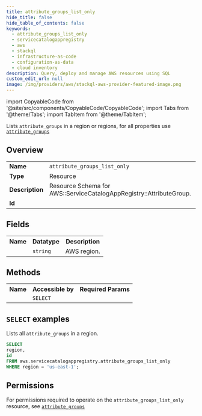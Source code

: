 ```yaml
---
title: attribute_groups_list_only
hide_title: false
hide_table_of_contents: false
keywords:
  - attribute_groups_list_only
  - servicecatalogappregistry
  - aws
  - stackql
  - infrastructure-as-code
  - configuration-as-data
  - cloud inventory
description: Query, deploy and manage AWS resources using SQL
custom_edit_url: null
image: /img/providers/aws/stackql-aws-provider-featured-image.png
---
```


import CopyableCode from '@site/src/components/CopyableCode/CopyableCode';
import Tabs from '@theme/Tabs';
import TabItem from '@theme/TabItem';

Lists <code>attribute_groups</code> in a region or regions, for all properties use <a href="/providers/aws/serviceName/attribute_groups/"><code>attribute_groups</code></a>

## Overview
<table><tbody>
<tr><td><b>Name</b></td><td><code>attribute_groups_list_only</code></td></tr>
<tr><td><b>Type</b></td><td>Resource</td></tr>
<tr><td><b>Description</b></td><td>Resource Schema for AWS::ServiceCatalogAppRegistry::AttributeGroup.</td></tr>
<tr><td><b>Id</b></td><td><CopyableCode code="aws.servicecatalogappregistry.attribute_groups_list_only" /></td></tr>
</tbody></table>

## Fields
<table><tbody><tr><th>Name</th><th>Datatype</th><th>Description</th></tr><tr><td><CopyableCode code="region" /></td><td><code>string</code></td><td>AWS region.</td></tr>
</tbody></table>

## Methods

<table><tbody>
  <tr>
    <th>Name</th>
    <th>Accessible by</th>
    <th>Required Params</th>
  </tr>
  <tr>
    <td><CopyableCode code="list_resources" /></td>
    <td><code>SELECT</code></td>
    <td><CopyableCode code="region" /></td>
  </tr>
</tbody></table>

## `SELECT` examples
Lists all <code>attribute_groups</code> in a region.
```sql
SELECT
region,
id
FROM aws.servicecatalogappregistry.attribute_groups_list_only
WHERE region = 'us-east-1';
```


## Permissions

For permissions required to operate on the <code>attribute_groups_list_only</code> resource, see <a href="/providers/aws/servicecatalogappregistry/attribute_groups/#permissions"><code>attribute_groups</code></a>

